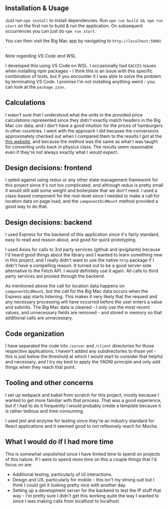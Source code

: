 ## Installation & Usage
Just run `npm install` to install dependencies. Run `npm run build && npm run start` on the first run to build & run the application. On subsequent occurrences you can just do `npm run start`.

You can then visit the Big Mac app by navigating to `http://localhost:5000/ `.

*Note regarding VS Code and WSL*

I developed this using VS Code on WSL. I occasionally had `EACCES` issues when installing npm packages - I think this is an issue with this specific combination of tools, but if you encounter it I was able to solve the problem by terminating VS Code. I promise I'm not installing anything weird - you can look at the `package.json`.

## Calculations
I wasn't sure that I understood what the units in the provided price calculations represented since they didn't exactly match headers in the Big Mac csv data, and I don't have a good intuition for the prices of hamburgers in other countries. I went with the approach I did because the conversions approximately checked out when I compared them to the results I got at the [this website](https://fxtop.com/en/historical-currency-converter.php), and because the method was the same as what I was taught for converting units back in physics class. The results seem reasonable even if they're not always exactly what I would expect.

##  Design decisions: frontend
I opted against using redux or any other state management framework for this project since it's not too complicated, and although redux is pretty small it would still add some weight and boilerplate that we don't need. I used a class-based component for the root-level since I needed to make a call for location data on page load, and the `componentDidMount` method provided a good way to do that.

## Design decisions: backend
I used Express for the backend of this application since it's fairly standard, easy to read and reason about, and good for quick prototyping. 

I used Axios for calls to 3rd party services (github and ipvigilante) because I'd heard good things about the library and I wanted to learn something new in this project, and I really didn't want to use the native `http` package if I didn't have a compelling reason. It turned out to be a good server-side alternative to the Fetch API. I would definitely use it again. All calls to third party services are proxied through the backend.

As mentioned above the call for location data happens on `componentDidMount`, but the call for the Big Mac data occurs when the Express app starts listening. This makes it very likely that the request and any necessary processing will have occurred before the user enters a value and submits. The Big Mac data is cleaned - I only use the most recent values, and unnecessary fields are removed - and stored in memory so that additional calls are unnecessary.

## Code organization
I have separated the code into `/server` and `/client` directories for those respective applications. I haven't added any subdirectories to those yet - this is just below the threshold at which I would start to consider that helpful and necessary, and I try my best to apply the YAGNI principle and only add things when they reach that point.

## Tooling and other concerns
I set up webpack and babel from scratch for this project, mostly because I wanted to get more familiar with that process. That was a good experience, but if I had to do it frequently I would probably create a template because it is rather tedious and time-consuming.

I used jest and enzyme for testing since they're an industry standard for React applications and it seemed good to not reflexively reach for Mocha.

## What I would do if I had more time
This is somewhat unpolished since I have limited time to spend on projects of this nature. If I were to spend more time on this a couple things that I'd focus on are:

* Additional testing, particularly of UI interactions.
* Design and UX, particularly for mobile - this isn't my strong suit but I think I could get it looking pretty nice with another day.
* Setting up a development server for the backend to test the IP stuff that way - I'm pretty sure I didn't get this working quite the way I wanted to since I was making calls from localhost to localhost.